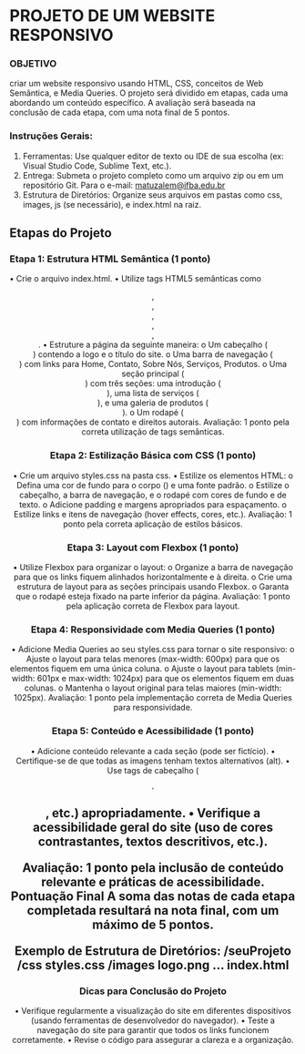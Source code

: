# PROJETO DE UM WEBSITE RESPONSIVO

### OBJETIVO

criar um website responsivo usando HTML, CSS, conceitos de Web Semântica, e Media Queries. O projeto será dividido em etapas, cada uma abordando um conteúdo específico. 
A avaliação será baseada na conclusão de cada etapa, com uma nota final de 5 pontos.


### Instruções Gerais: 
1. Ferramentas: Use qualquer editor de texto ou IDE de sua escolha (ex: Visual Studio Code, Sublime Text, etc.).
2. Entrega: Submeta o projeto completo como um arquivo zip ou em um repositório Git. Para o e-mail: matuzalem@ifba.edu.br
3. Estrutura de Diretórios: Organize seus arquivos em pastas como css, images, js (se necessário), e index.html na raiz.

## Etapas do Projeto 

### Etapa 1: Estrutura HTML Semântica (1 ponto) 
• Crie o arquivo index.html.
• Utilize tags HTML5 semânticas como <header>, <nav>, <main>, <section>, <article>, <footer>.
• Estruture a página da seguinte maneira:
    o Um cabeçalho (<header>) contendo a logo e o título do site.
    o Uma barra de navegação (<nav>) com links para Home, Contato, Sobre Nós, Serviços, Produtos.
    o Uma seção principal (<main>) com três seções: uma introdução (<section>), uma lista de serviços (<section>), e uma galeria de produtos (<section>).
    o Um rodapé (<footer>) com informações de contato e direitos autorais.
Avaliação: 1 ponto pela correta utilização de tags semânticas.
  
### Etapa 2: Estilização Básica com CSS (1 ponto) 
• Crie um arquivo styles.css na pasta css.
• Estilize os elementos HTML:
o Defina uma cor de fundo para o corpo (<body>) e uma fonte 
padrão.
o Estilize o cabeçalho, a barra de navegação, e o rodapé com 
cores de fundo e de texto.
o Adicione padding e margens apropriados para espaçamento.
o Estilize links e itens de navegação (hover effects, cores, etc.).
Avaliação: 1 ponto pela correta aplicação de estilos básicos.

### Etapa 3: Layout com Flexbox (1 ponto) 
• Utilize Flexbox para organizar o layout:
o Organize a barra de navegação para que os links fiquem 
alinhados horizontalmente e à direita.
o Crie uma estrutura de layout para as seções principais usando 
Flexbox.
o Garanta que o rodapé esteja fixado na parte inferior da página.
Avaliação: 1 ponto pela aplicação correta de Flexbox para layout.

### Etapa 4: Responsividade com Media Queries (1 ponto) 
• Adicione Media Queries ao seu styles.css para tornar o site responsivo:
o Ajuste o layout para telas menores (max-width: 600px) para que 
os elementos fiquem em uma única coluna.
o Ajuste o layout para tablets (min-width: 601px e max-width: 
1024px) para que os elementos fiquem em duas colunas.
o Mantenha o layout original para telas maiores (min-width: 
1025px).
Avaliação: 1 ponto pela implementação correta de Media Queries para 
responsividade.

### Etapa 5: Conteúdo e Acessibilidade (1 ponto) 
• Adicione conteúdo relevante a cada seção (pode ser fictício).
• Certifique-se de que todas as imagens tenham textos alternativos (alt).
• Use tags de cabeçalho (<h1>, <h2>, etc.) apropriadamente.
• Verifique a acessibilidade geral do site (uso de cores contrastantes, 
textos descritivos, etc.).

Avaliação: 1 ponto pela inclusão de conteúdo relevante e práticas de 
acessibilidade.
Pontuação Final 
A soma das notas de cada etapa completada resultará na nota final, com um 
máximo de 5 pontos.

Exemplo de Estrutura de Diretórios: 
/seuProjeto 
 /css 
 styles.css 
 /images 
 logo.png 
 ... 
 index.html 
 
 
 
### Dicas para Conclusão do Projeto 
• Verifique regularmente a visualização do site em diferentes 
dispositivos (usando ferramentas de desenvolvedor do navegador).
• Teste a navegação do site para garantir que todos os links funcionem 
corretamente.
• Revise o código para assegurar a clareza e a organização.
